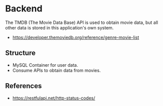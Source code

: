 # Backend

The TMDB (The Movie Data Base) API is used to obtain movie data, but all other data is stored in this application's own system.

- https://developer.themoviedb.org/reference/genre-movie-list

## Structure

 - MySQL Container for user data.
 - Consume APIs to obtain data from movies.

## References

 - https://restfulapi.net/http-status-codes/